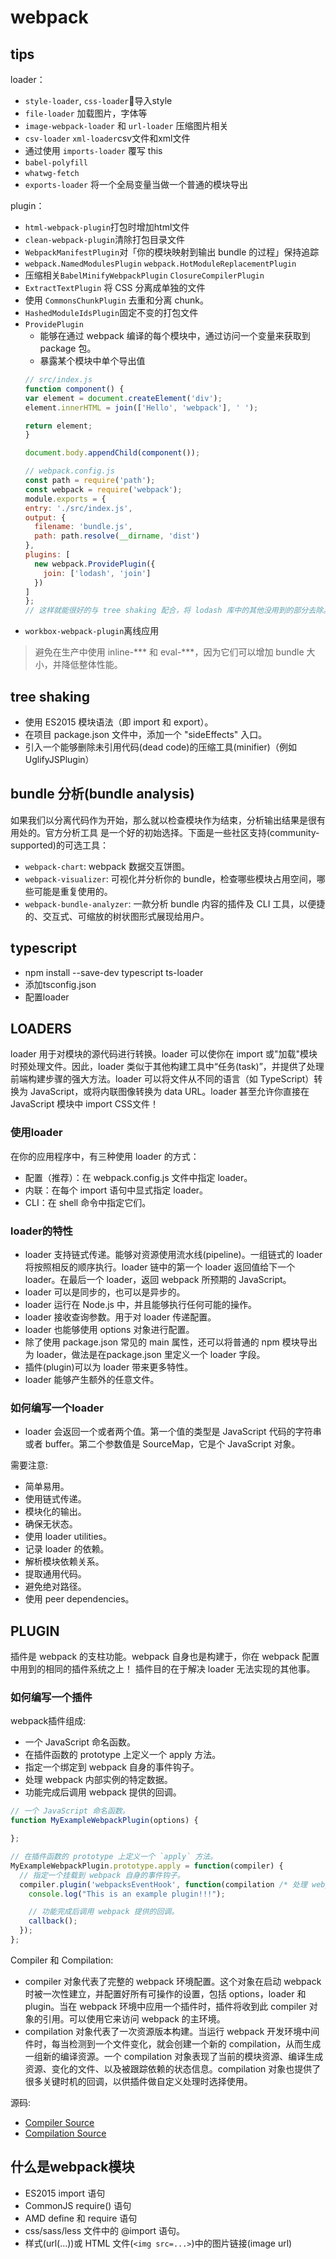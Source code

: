 # webpack

## tips

loader：
- `style-loader`, `css-loader`导入style
- `file-loader` 加载图片，字体等
- `image-webpack-loader` 和 `url-loader` 压缩图片相关
- `csv-loader` `xml-loader`csv文件和xml文件
- 通过使用 `imports-loader` 覆写 this
- `babel-polyfill`
- `whatwg-fetch`
- `exports-loader` 将一个全局变量当做一个普通的模块导出

plugin：
- `html-webpack-plugin`打包时增加html文件
- `clean-webpack-plugin`清除打包目录文件
- `WebpackManifestPlugin`对「你的模块映射到输出 bundle 的过程」保持追踪
- `webpack.NamedModulesPlugin` `webpack.HotModuleReplacementPlugin`
- 压缩相关`BabelMinifyWebpackPlugin` `ClosureCompilerPlugin`
- `ExtractTextPlugin` 将 CSS 分离成单独的文件
- 使用 `CommonsChunkPlugin` 去重和分离 chunk。
- `HashedModuleIdsPlugin`固定不变的打包文件
- `ProvidePlugin`
    - 能够在通过 webpack 编译的每个模块中，通过访问一个变量来获取到 package 包。
    - 暴露某个模块中单个导出值
    ```javascript
    // src/index.js
  function component() {
    var element = document.createElement('div');
    element.innerHTML = join(['Hello', 'webpack'], ' ');

    return element;
  }

  document.body.appendChild(component());

  // webpack.config.js
  const path = require('path');
  const webpack = require('webpack');
  module.exports = {
    entry: './src/index.js',
    output: {
      filename: 'bundle.js',
      path: path.resolve(__dirname, 'dist')
    },
    plugins: [
      new webpack.ProvidePlugin({
        join: ['lodash', 'join']
      })
    ]
  };
    // 这样就能很好的与 tree shaking 配合，将 lodash 库中的其他没用到的部分去除。
    ```
- `workbox-webpack-plugin`离线应用

> 避免在生产中使用 inline-*** 和 eval-***，因为它们可以增加 bundle 大小，并降低整体性能。

## tree shaking
- 使用 ES2015 模块语法（即 import 和 export）。
- 在项目 package.json 文件中，添加一个 "sideEffects" 入口。
- 引入一个能够删除未引用代码(dead code)的压缩工具(minifier)（例如 UglifyJSPlugin）

## bundle 分析(bundle analysis)
如果我们以分离代码作为开始，那么就以检查模块作为结束，分析输出结果是很有用处的。官方分析工具 是一个好的初始选择。下面是一些社区支持(community-supported)的可选工具：

- `webpack-chart`: webpack 数据交互饼图。
- `webpack-visualizer`: 可视化并分析你的 bundle，检查哪些模块占用空间，哪些可能是重复使用的。
- `webpack-bundle-analyzer`: 一款分析 bundle 内容的插件及 CLI 工具，以便捷的、交互式、可缩放的树状图形式展现给用户。

## typescript

- npm install --save-dev typescript ts-loader
- 添加tsconfig.json
- 配置loader


## LOADERS
loader 用于对模块的源代码进行转换。loader 可以使你在 import 或"加载"模块时预处理文件。因此，loader 类似于其他构建工具中“任务(task)”，并提供了处理前端构建步骤的强大方法。loader 可以将文件从不同的语言（如 TypeScript）转换为 JavaScript，或将内联图像转换为 data URL。loader 甚至允许你直接在 JavaScript 模块中 import CSS文件！

### 使用loader
在你的应用程序中，有三种使用 loader 的方式：

- 配置（推荐）：在 webpack.config.js 文件中指定 loader。
- 内联：在每个 import 语句中显式指定 loader。
- CLI：在 shell 命令中指定它们。

### loader的特性
- loader 支持链式传递。能够对资源使用流水线(pipeline)。一组链式的 loader 将按照相反的顺序执行。loader 链中的第一个 loader 返回值给下一个 loader。在最后一个 loader，返回 webpack 所预期的 JavaScript。
- loader 可以是同步的，也可以是异步的。
- loader 运行在 Node.js 中，并且能够执行任何可能的操作。
- loader 接收查询参数。用于对 loader 传递配置。
- loader 也能够使用 options 对象进行配置。
- 除了使用 package.json 常见的 main 属性，还可以将普通的 npm 模块导出为 loader，做法是在package.json 里定义一个 loader 字段。
- 插件(plugin)可以为 loader 带来更多特性。
- loader 能够产生额外的任意文件。

### 如何编写一个loader
- loader 会返回一个或者两个值。第一个值的类型是 JavaScript 代码的字符串或者 buffer。第二个参数值是 SourceMap，它是个 JavaScript 对象。

需要注意:
- 简单易用。
- 使用链式传递。
- 模块化的输出。
- 确保无状态。
- 使用 loader utilities。
- 记录 loader 的依赖。
- 解析模块依赖关系。
- 提取通用代码。
- 避免绝对路径。
- 使用 peer dependencies。

## PLUGIN
插件是 webpack 的支柱功能。webpack 自身也是构建于，你在 webpack 配置中用到的相同的插件系统之上！
插件目的在于解决 loader 无法实现的其他事。

### 如何编写一个插件
webpack插件组成:
- 一个 JavaScript 命名函数。
- 在插件函数的 prototype 上定义一个 apply 方法。
- 指定一个绑定到 webpack 自身的事件钩子。
- 处理 webpack 内部实例的特定数据。
- 功能完成后调用 webpack 提供的回调。

```javascript
// 一个 JavaScript 命名函数。
function MyExampleWebpackPlugin(options) {

};

// 在插件函数的 prototype 上定义一个 `apply` 方法。
MyExampleWebpackPlugin.prototype.apply = function(compiler) {
  // 指定一个挂载到 webpack 自身的事件钩子。
  compiler.plugin('webpacksEventHook', function(compilation /* 处理 webpack 内部实例的特定数据。*/, callback) {
    console.log("This is an example plugin!!!");

    // 功能完成后调用 webpack 提供的回调。
    callback();
  });
};
```
Compiler 和 Compilation:
- compiler 对象代表了完整的 webpack 环境配置。这个对象在启动 webpack 时被一次性建立，并配置好所有可操作的设置，包括 options，loader 和 plugin。当在 webpack 环境中应用一个插件时，插件将收到此 compiler 对象的引用。可以使用它来访问 webpack 的主环境。
- compilation 对象代表了一次资源版本构建。当运行 webpack 开发环境中间件时，每当检测到一个文件变化，就会创建一个新的 compilation，从而生成一组新的编译资源。一个 compilation 对象表现了当前的模块资源、编译生成资源、变化的文件、以及被跟踪依赖的状态信息。compilation 对象也提供了很多关键时机的回调，以供插件做自定义处理时选择使用。

源码:
- [Compiler Source](https://github.com/webpack/webpack/blob/master/lib/Compiler.js)
- [Compilation Source](https://github.com/webpack/webpack/blob/master/lib/Compilation.js)

## 什么是webpack模块
- ES2015 import 语句
- CommonJS require() 语句
- AMD define 和 require 语句
- css/sass/less 文件中的 @import 语句。
- 样式(url(...))或 HTML 文件(`<img src=...>`)中的图片链接(image url)

